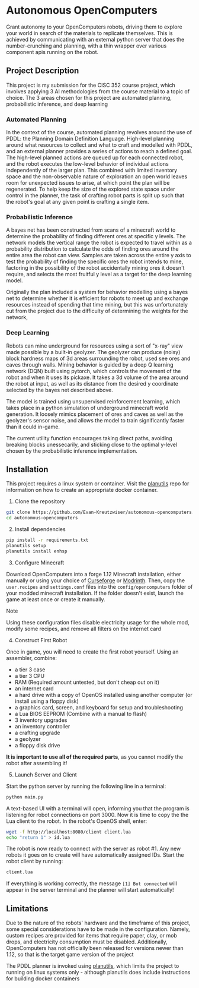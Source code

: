 # Autonomous OpenComputers

Grant autonomy to your OpenComputers robots, driving them to explore your world in search of the materials to replicate themselves. This is achieved by communicating with an external python server that does the number-crunching and planning, with a thin wrapper over various component apis running on the robot.

## Project Description

This project is my submission for the CISC 352 course project, which involves applying 3 AI methodologies from the course material to a topic of choice. The 3 areas chosen for this project are automated planning, probabilistic inference, and deep learning

### Automated Planning

In the context of the course, automated planning revolves around the use of PDDL: the Planning Domain Definition Language. High-level planning around what resources to collect and what to craft and modelled with PDDL, and an external planner provides a series of actions to reach a defined goal. The high-level planned actions are queued up for each connected robot, and the robot executes the low-level behavior of individual actions independently of the larger plan. This combined with limited inventory space and the non-observable nature of exploration an open world leaves room for unexpected issues to arise, at which point the plan will be regenerated. To help keep the size of the explored state space under control in the planner, the task of crafting robot parts is split up such that the robot's goal at any given point is crafting a single item.

### Probabilistic Inference

A bayes net has been constructed from scans of a minecraft world to determine the probability of finding different ores at specific y levels. The network models the vertical range the robot is expected to travel within as a probability distribution to calculate the odds of finding ores around the entire area the robot can view. Samples are taken across the entire y axis to test the probability of finding the specific ores the robot intends to mine, factoring in the possibility of the robot accidentally mining ores it doesn't require, and selects the most fruitful y level as a target for the deep learning model.

Originally the plan included a system for behavior modelling using a bayes net to determine whether it is efficient for robots to meet up and exchange resources instead of spending that time mining, but this was unfortunately cut from the project due to the difficulty of determining the weights for the network,

### Deep Learning

Robots can mine underground for resources using a sort of "x-ray" view made possible by a built-in geolyzer. The geolyzer can produce (noisy) block hardness maps of 3d areas surrounding the robot, used see ores and caves through walls. Mining behavior is guided by a deep Q learning network (DQN) built using pytorch, which controls the movement of the robot and when it uses its pickaxe. It takes a 3d volume of the area around the robot at input, as well as its distance from the desired y coordinate selected by the bayes net described above.

The model is trained using unsupervised reinforcement learning, which takes place in a python simulation of underground minecraft world generation. It loosely mimics placement of ores and caves as well as the geolyzer's sensor noise, and allows the model to train significantly faster than it could in-game.

The current utility function encourages taking direct paths, avoiding breaking blocks unessecarily, and sticking close to the optimal y-level chosen by the probabilistic inference implementation.

## Installation

This project requires a linux system or container. Visit the [planutils](https://github.com/AI-Planning/planutils/tree/main) repo for information on how to create an appropriate docker container.

1. Clone the repository
```sh
git clone https://github.com/Evan-Kreutzwiser/autonomous-opencomputers.git
cd autonomous-opencomputers
```

2. Install dependencies
```sh
pip install -r requirements.txt
planutils setup
planutils install enhsp
```

3. Configure Minecraft

Download OpenComputers into a forge 1.12 Minecraft installation, either manually or using your choice of [Curseforge](https://www.curseforge.com/minecraft/mc-mods/opencomputers) or [Modrinth](https://modrinth.com/mod/opencomputers). Then, copy the `user.recipes` and `settings.conf` files into the `config/opencomputers` folder of your modded minecraft installation. If the folder doesn't exist, launch the game at least once or create it manually.

> [!NOTE]   
> Using these configuration files disable electricity usage for the whole mod, modify some recipes, and remove all filters on the internet card 

4. Construct First Robot

Once in game, you will need to create the first robot yourself. Using an assembler, combine:
- a tier 3 case
- a tier 3 CPU
- RAM (Required amount untested, but don't cheap out on it)
- an internet card
- a hard drive with a copy of OpenOS installed using another computer (or install using a floppy disk)
- a graphics card, screen, and keyboard for setup and troubleshooting
- a Lua BIOS EEPROM (Combine with a manual to flash)
- 3 inventory upgrades
- an inventory controller
- a crafting upgrade
- a geolyzer
- a floppy disk drive

**It is important to use all of the required parts**, as you cannot modify the robot after assembling it!

5. Launch Server and Client

Start the python server by running the following line in a terminal:
```sh
python main.py
```

A text-based UI with a terminal will open, informing you that the program is listening for robot connections on port 3000. Now it is time to copy the the Lua client to the robot. In the robot's OpenOS shell, enter:

```sh
wget -f http://localhost:8080/client client.lua
echo "return 1" > id.lua
```

The robot is now ready to connect with the server as robot #1. Any new robots it goes on to create will have automatically assigned IDs. Start the robot client by running:

```sh
client.lua
```

If everything is working correctly, the message `[1] Bot connected` will appear in the server terminal and the planner will start automatically!

## Limitations

Due to the nature of the robots' hardware and the timeframe of this project, some special considerations have to be made in the configuration. Namely, custom recipes are provided for items that require paper, clay, or mob drops, and electricity consumption must be disabled. Additionally, OpenComputers has not officially been released for versions newer than 1.12, so that is the target game version of the project

The PDDL planner is invoked using [planutils](https://github.com/AI-Planning/planutils/tree/main), which limits the project to running on linux systems only - although planutils does include instructions for building docker containers

